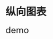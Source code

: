 <script setup>
import Vertical from '../src/chart/barChart/vertical.vue';
</script>
<style lang="scss">
.title {
    font-size: 24px;
}
</style>

# 纵向图表
<Tag/> 
<div class="title">demo</div>
<Vertical/>
